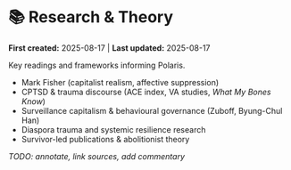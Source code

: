 # 📚 Research & Theory  
**First created:** 2025-08-17 | **Last updated:** 2025-08-17  

Key readings and frameworks informing Polaris.  
- Mark Fisher (capitalist realism, affective suppression)  
- CPTSD & trauma discourse (ACE index, VA studies, *What My Bones Know*)  
- Surveillance capitalism & behavioural governance (Zuboff, Byung-Chul Han)  
- Diaspora trauma and systemic resilience research  
- Survivor-led publications & abolitionist theory  

*TODO: annotate, link sources, add commentary*
